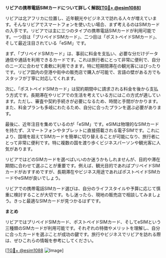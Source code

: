 **リビアの携帯電話SIMカードについて詳しく解説[[TG💪+ @esim1088](https://t.me/s/esim1088)]**

リビアは北アフリカに位置し、近年観光やビジネスで訪れる人々が増えています。そんなリビアでスマートフォンを使いたい場合、まず考えるのはSIMカードの入手です。リビアでは主に三つのタイプの携帯電話SIMカードが利用可能です。一つ目は「プリペイドSIMカード」、二つ目は「ポストペイドSIMカード」、そして最近注目されている「eSIM」です。

まず、「プリペイドSIMカード」は、事前に料金を支払い、必要な分だけデータ通信や通話を利用できるカードです。これは旅行者にとって非常に便利で、自分のニーズに合わせて柔軟に利用できます。特に短期間滞在の観光客にはぴったりです。リビア国内の空港や街中の販売店で購入が可能で、言語の壁がある方でもスタッフが丁寧に対応してくれます。

次に、「ポストペイドSIMカード」は契約期間中に請求される料金を後から支払う方式です。長期滞在やリビアでの生活を考えている方にはこの方式が適しています。ただし、審査や契約手続きが必要になるため、時間と手間がかかります。また、料金プランも多岐にわたるため、自分に合ったプランを選ぶ必要があります。

最後に、近年注目を集めているのが「eSIM」です。eSIMは物理的なSIMカードを持たず、スマートフォンやタブレットに直接搭載される電子SIMです。これにより、国境を超えてSIMカードを簡単に切り替えることが可能になり、旅行者にとって非常に便利です。特に複数の国を渡り歩くビジネスパーソンや観光客に人気があります。

リビアではどのSIMカードを選べばいいのか迷うかもしれませんが、目的や滞在期間に合わせて選ぶことが重要です。例えば、観光目的であればプリペイドSIMカードがおすすめですが、長期滞在やビジネス用途であればポストペイドSIMカードやeSIMが良いでしょう。

リビアでの携帯電話SIMカード選びは、自分のライフスタイルや予算に応じて慎重に検討することが大切です。もし迷ったら、現地の販売店で相談してみましょう。きっと最適なSIMカードが見つかるはずです。

**まとめ**

リビアではプリペイドSIMカード、ポストペイドSIMカード、そしてeSIMという三種類のSIMカードが利用可能です。それぞれの特徴やメリットを理解し、自分に合ったカードを選ぶことが成功の鍵です。旅行やビジネスでリビアを訪れる際は、ぜひこれらの情報を参考にしてください。

[[TG💪+ @esim1088](https://t.me/s/esim1088) ![Image](https://i.postimg.cc/Y0z9fWf4/image.png)]